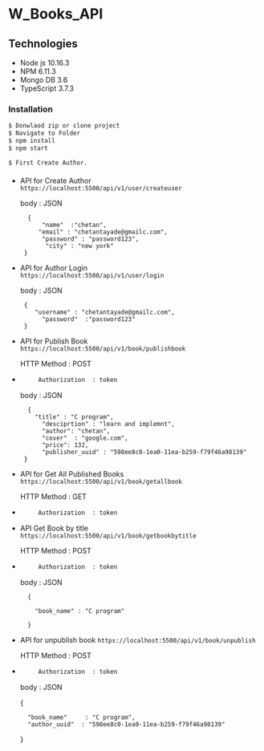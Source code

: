 # W_Books_API



## Technologies 
  - Node js      10.16.3
  - NPM          6.11.3
  - Mongo DB     3.6
  - TypeScript   3.7.3



### Installation

```sh
$ Donwlaod zip or clone project
$ Navigate to Folder
$ npm install
$ npm start
```
```sh
$ First Create Author.
```



####  

-	API for Create Author   
       `https://localhost:5500/api/v1/user/createuser`

      body  : JSON
           
          {
              "name"  :"chetan",
       	     "email" : "chetantayade@gmailc.com",
              "password" : "password123",
               "city" : "new york"
         }
    

-	API for Author Login   
       `https://localhost:5500/api/v1/user/login`
    
     body  : JSON
           
         {
          	"username" : "chetantayade@gmailc.com",
	          "password"  :"password123"    
         }




-	API for Publish Book   
      `https://localhost:5500/api/v1/book/publishbook`
    
     HTTP Method :  POST 
   
-   ```sh
         Authorization  : token
    ```

     body : JSON
     
          {
          	"title" : "C program",
	          "desciprtion" : "learn and implemnt",
	          "author": "chetan",
	          "cover"  : "google.com",
	          "price": 132,
	          "publisher_uuid" : "598ee8c0-1ea0-11ea-b259-f79f46a98139"
         }



-	API for Get All Published Books   
      `https://localhost:5500/api/v1/book/getallbook`
    
     HTTP Method :  GET 
   
-   ```sh
         Authorization  : token
    ```


-	API  Get Book by title   
      `https://localhost:5500/api/v1/book/getbookbytitle`
    
     HTTP Method :  POST 
   
-   ```sh
         Authorization  : token
    ```

     body : JSON
     
          {
         
       	    "book_name" : "C program"

          }


-	API  for unpublish book 
      `https://localhost:5500/api/v1/book/unpublish`
    
     HTTP Method :  POST 
   
-   ```sh
         Authorization  : token
    ```

     body : JSON
     
       {
          
       	  "book_name"     : "C program",
	      "author_uuid"  : "598ee8c0-1ea0-11ea-b259-f79f46a98139" 

       }


